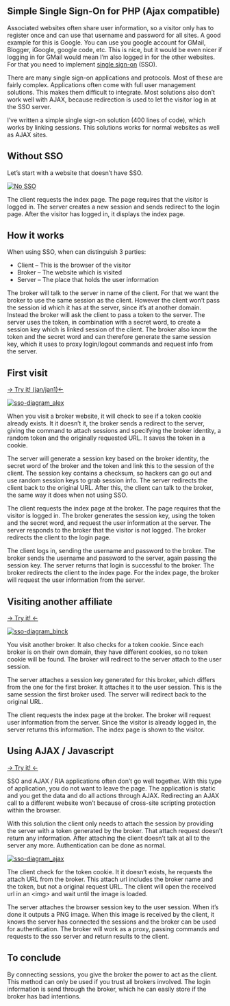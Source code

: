 Simple Single Sign-On for PHP (Ajax compatible)
---

Associated websites often share user information, so a visitor only has to register once and can use that username and password for all sites. A good example for this is Google. You can use you google account for GMail, Blogger, iGoogle, google code, etc. This is nice, but it would be even nicer if logging in for GMail would mean I&#8217;m also logged in for the other websites. For that you need to implement [single sign-on](http://en.wikipedia.org/wiki/Single_sign-on) (SSO).

There are many single sign-on applications and protocols. Most of these are fairly complex. Applications often come with full user management solutions. This makes them difficult to integrate. Most solutions also don&#8217;t work well with AJAX, because redirection is used to let the visitor log in at the SSO server.

I&#8217;ve written a simple single sign-on solution (400 lines of code), which works by linking sessions. This solutions works for normal websites as well as AJAX sites.

## Without SSO

Let&#8217;s start with a website that doesn&#8217;t have SSO.

[![No SSO](https://raw.githubusercontent.com/rualatngua/sso/master/sso-diagram_no-sso.png "sso-diagram_no-sso")](http://www.jasny.net/wp-content/uploads/sso-diagram_no-sso.png)

The client requests the index page. The page requires that the visitor is logged in. The server creates a new session and sends redirect to the login page. After the visitor has logged in, it displays the index page.

## How it works

When using SSO, when can distinguish 3 parties:

*   Client &#8211; This is the browser of the visitor
*   Broker &#8211; The website which is visited
*   Server &#8211; The place that holds the user information

The broker will talk to the server in name of the client. For that we want the broker to use the same session as the client. However the client won&#8217;t pass the session id which it has at the server, since it&#8217;s at another domain. Instead the broker will ask the client to pass a token to the server. The server uses the token, in combination with a secret word, to create a session key which is linked session of the client. The broker also know the token and the secret word and can therefore generate the same session key, which it uses to proxy login/logout commands and request info from the server.

## First visit

[-> Try it! (jan/jan1)<-](http://sso-alex.jasny.net)

[![](https://raw.githubusercontent.com/rualatngua/sso/master/sso-diagram_alex.png "sso-diagram_alex")](http://www.jasny.net/wp-content/uploads/sso-diagram_alex.png)

When you visit a broker website, it will check to see if a token cookie already exists. It it doesn&#8217;t it, the broker sends a redirect to the server, giving the command to attach sessions and specifying the broker identity, a random token and the originally requested URL. It saves the token in a cookie.

The server will generate a session key based on the broker identity, the secret word of the broker and the token and link this to the session of the client. The session key contains a checksum, so hackers can go out and use random session keys to grab session info. The server redirects the client back to the original URL. After this, the client can talk to the broker, the same way it does when not using SSO.

The client requests the index page at the broker. The page requires that the visitor is logged in. The broker generates the session key, using the token and the secret word, and request the user information at the server. The server responds to the broker that the visitor is not logged. The broker redirects the client to the login page.

The client logs in, sending the username and password to the broker. The broker sends the username and password to the server, again passing the session key. The server returns that login is successful to the broker. The broker redirects the client to the index page. For the index page, the broker will request the user information from the server.

## Visiting another affiliate

[-> Try it! <-](http://sso-binck.dutchc5.net)

[![](https://raw.githubusercontent.com/rualatngua/sso/master/sso-diagram_binck.png "sso-diagram_binck")](https://raw.githubusercontent.com/rualatngua/sso/master/sso-diagram_binck.png)

You visit another broker. It also checks for a token cookie. Since each broker is on their own domain, they have different cookies, so no token cookie will be found. The broker will redirect to the server attach to the user session.

The server attaches a session key generated for this broker, which differs from the one for the first broker. It attaches it to the user session. This is the same session the first broker used. The server will redirect back to the original URL.

The client requests the index page at the broker. The broker will request user information from the server. Since the visitor is already logged in, the server returns this information. The index page is shown to the visitor.

## Using AJAX / Javascript

[-> Try it! <-](http://sso-ajax.jasny.net)

SSO and AJAX / RIA applications often don&#8217;t go well together. With this type of application, you do not want to leave the page. The application is static and you get the data and do all actions through AJAX. Redirecting an AJAX call to a different website won&#8217;t because of cross-site scripting protection within the browser.

With this solution the client only needs to attach the session by providing the server with a token generated by the broker. That attach request doesn&#8217;t return any information. After attaching the client doesn&#8217;t talk at all to the server any more. Authentication can be done as normal.

[![](https://raw.githubusercontent.com/rualatngua/sso/master/sso-diagram_ajax.png "sso-diagram_ajax")](https://raw.githubusercontent.com/rualatngua/sso/master/sso-diagram_ajax.png)

The client check for the token cookie. It it doesn&#8217;t exists, he requests the attach URL from the broker. This attach url includes the broker name and the token, but not a original request URL. The client will open the received url in an &lt;img&gt; and wait until the image is loaded.

The server attaches the browser session key to the user session. When it&#8217;s done it outputs a PNG image. When this image is received by the client, it knows the server has connected the sessions and the broker can be used for authentication. The broker will work as a proxy, passing commands and requests to the sso server and return results to the client.

## To conclude

By connecting sessions, you give the broker the power to act as the client. This method can only be used if you trust all brokers involved. The login information is send through the broker, which he can easily store if the broker has bad intentions.
